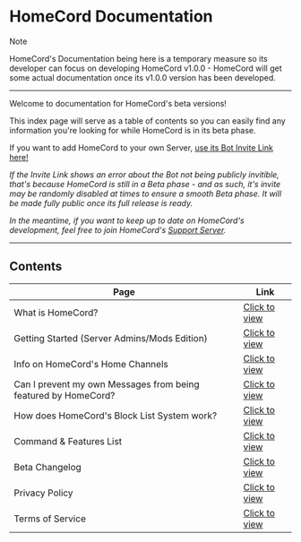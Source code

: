 # HomeCord Documentation

> [!NOTE]
> HomeCord's Documentation being here is a temporary measure so its developer can focus on developing HomeCord v1.0.0 - HomeCord will get some actual documentation once its v1.0.0 version has been developed.

---

Welcome to documentation for HomeCord's beta versions!

This index page will serve as a table of contents so you can easily find any information you're looking for while HomeCord is in its beta phase.

If you want to add HomeCord to your own Server, [use its Bot Invite Link here!](https://discord.com/oauth2/authorize?client_id=1156152328290840606&permissions=537250896&scope=applications.commands+bot)

*If the Invite Link shows an error about the Bot not being publicly invitible, that's because HomeCord is still in a Beta phase - and as such, it's invite may be randomly disabled at times to ensure a smooth Beta phase. It will be made fully public once its full release is ready.*

*In the meantime, if you want to keep up to date on HomeCord's development, feel free to join HomeCord's [Support Server](https://discord.gg/4bFgUyWUMY).*

---

## Contents

| Page | Link |
|------|------|
| What is HomeCord? | [Click to view](https://github.com/HomeCord/homecord-docs/blob/main/info/what_is_homecord.md) |
| Getting Started (Server Admins/Mods Edition) | [Click to view](https://github.com/HomeCord/homecord-docs/blob/main/info/getting_started_for_admins.md) |
| Info on HomeCord's Home Channels | [Click to view](https://github.com/HomeCord/homecord-docs/blob/main/info/home_channel_info.md) |
| Can I prevent my own Messages from being featured by HomeCord? | [Click to view](https://github.com/HomeCord/homecord-docs/blob/main/info/prevent_own_messages_from_being_featured.md) |
| How does HomeCord's Block List System work? | [Click to view](https://github.com/HomeCord/homecord-docs/blob/main/info/blocklist.md) |
| Command & Features List | [Click to view](https://github.com/HomeCord/homecord-docs/blob/main/info/command_list.md) |
| Beta Changelog | [Click to view](https://github.com/HomeCord/homecord-docs/blob/main/CHANGELOG.md) |
| Privacy Policy | [Click to view](https://github.com/HomeCord/homecord-docs/blob/main/PRIVACY_POLICY.md) |
| Terms of Service | [Click to view](https://github.com/HomeCord/homecord-docs/blob/main/TERMS_OF_SERVICE.md) |
